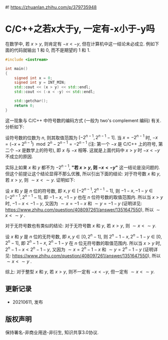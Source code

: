 #! https://zhuanlan.zhihu.com/p/379735948
# C/C++之若x大于y, 一定有-x小于-y吗

在数学中, 若 $x > y$, 则肯定有 $-x < -y$, 但在计算机中这一结论未必成立.
例如下面的代码就输出 1 和 0, 而不是期望的 1 和 1.
```c++
#include <iostream>

int main()
{
    signed int x = 0;
    signed int y = INT_MIN;
    std::cout << (x > y) << std::endl;
    std::cout << (-x < -y) << std::endl;

    std::getchar();
    return 0;
}
```
这一现象与 C/C++ 中符号数的编码方式 (一般为 two's complement 编码) 有关. 分析如下:

设符号数的位数为 $n$, 则其取值范围为 $[-2^{n-1}, 2^{n-1} - 1]$. 当 $x = -2^{n-1}$ 时, $-x = (-x + 2^{n-1}) \mod 2^n - 2^{n-1} = -2^{n-1}$ (注: 第一个 $-x$ 是 C/C++ 上的符号, 第二个 $-x$ 是数学上的符号), 即 $x$ 与 $-x$ 相等. 这就是上面代码中 $x > y$ 时 $-x < -y$ 不成立的原因. 

实际上如果 $x$ 和 $y$ 都不为 $-2^{n-1}$, **"若 $x > y$, 则 $-x < -y$"** 这一结论是没问题的. 但这个前提让这个结论显得不那么优雅, 所以引出下面的结论: 对于符号数 $x$ 和 $y$, 若 $x > y$, 则 $\sim x < \sim y$. 证明如下:

设 $x$ 和 $y$ 是 $n$ 位的符号数, 即 $x, y \in [-2^{n-1}, 2^{n-1} - 1]$, 则 $-1 - x, -1 - y \in [-2^{n-1}, 2^{n-1} - 1]$, 即 $-1 - x$, $-1 - y$ 也在 $n$ 位符号数的取值范围内. 所以当 $x > y$ 时, $-1 - x < -1 - y$, 又因为 $\sim x = -1 - x$ 和 $\sim y = -1 - y$ (证明详见: https://www.zhihu.com/question/408097261/answer/1351647550), 所以 $\sim x < \sim y$ .

对于无符号数也有类似的结论: 对于无符号数 $x$ 和 $y$, 若 $x > y$, 则 $\sim x < \sim y$. 

设 $x$ 和 $y$ 是 $n$ 位的无符号数, 即 $x, y \in [0, 2^n - 1]$, 则 $2^n - 1 - x,  2^n - 1 - y \in [0, 2^n -1]$, 即 $2^n - 1 - x$, $2^n - 1 - y$ 在 $n$ 位无符号数的取值范围内. 所以当 $x > y$ 时, $2^n - 1 - x < 2^n - 1 - y$, 又因为 $\sim x = 2^n - 1 - x$ 和 $\sim y = 2^n - 1 - y$ (证明详见: https://www.zhihu.com/question/408097261/answer/1351647550), 所以 $\sim x < \sim y$ .

综上: 对于整型 $x$ 和 $y$, 若 $x > y$, 则不一定有  $-x < -y$, 但一定有 $\sim x < \sim y$.

## **更新记录**
- 20210611, 发布

## **版权声明**
保持署名-非商业用途-非衍生, 知识共享3.0协议.  
